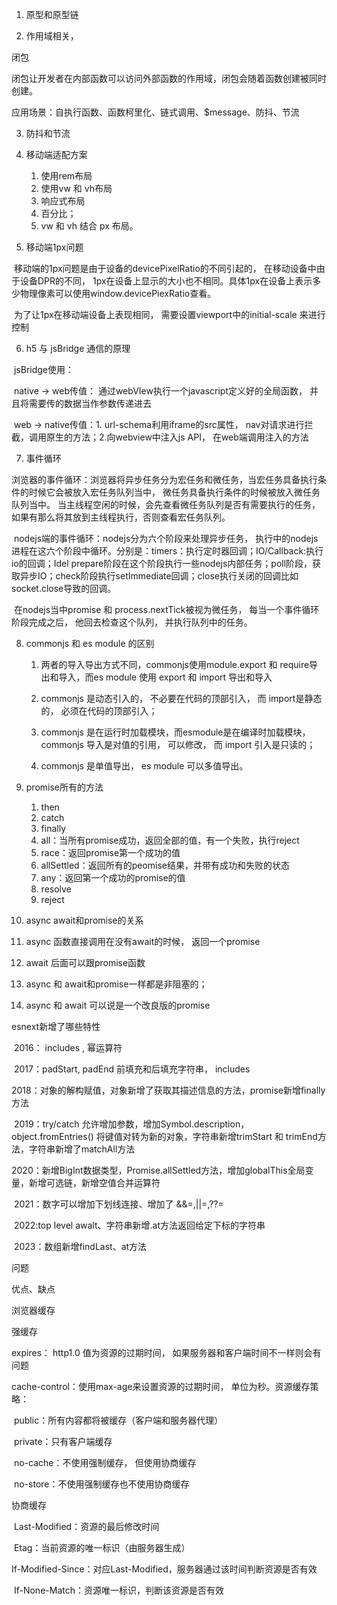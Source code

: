 1. 原型和原型链


2. 作用域相关， 

闭包

​	闭包让开发者在内部函数可以访问外部函数的作用域，闭包会随着函数创建被同时创建。

应用场景：自执行函数、函数柯里化、链式调用、$message、防抖、节流

3. 防抖和节流

4. 移动端适配方案
   1.  使用rem布局
   2. 使用vw 和 vh布局
   3. 响应式布局
   4. 百分比；
   5. vw 和 vh 结合 px 布局。
5. 移动端1px问题

​	移动端的1px问题是由于设备的devicePixelRatio的不同引起的， 在移动设备中由于设备DPR的不同， 1px在设备上显示的大小也不相同。具体1px在设备上表示多少物理像素可以使用window.devicePiexRatio查看。

​	为了让1px在移动端设备上表现相同， 需要设置viewport中的initial-scale 来进行控制

6. h5 与 jsBridge 通信的原理

​	jsBridge使用：

​		native -> web传值： 通过webVIew执行一个javascript定义好的全局函数， 并且将需要传的数据当作参数传递进去

​		web -> native传值：1. url-schema利用iframe的src属性， nav对请求进行拦截，调用原生的方法；2.向webview中注入js API， 在web端调用注入的方法

7. 事件循环

​	浏览器的事件循环：浏览器将异步任务分为宏任务和微任务，当宏任务具备执行条件的时候它会被放入宏任务队列当中， 微任务具备执行条件的时候被放入微任务队列当中。 当主线程空闲的时候，会先查看微任务队列是否有需要执行的任务， 如果有那么将其放到主线程执行，否则查看宏任务队列。

​	nodejs端的事件循环：nodejs分为六个阶段来处理异步任务， 执行中的nodejs进程在这六个阶段中循环。分别是：timers：执行定时器回调；IO/Callback:执行io的回调；Idel prepare阶段在这个阶段执行一些nodejs内部任务；poll阶段，获取异步IO；check阶段执行setImmediate回调；close执行关闭的回调比如socket.close导致的回调。

​	在nodejs当中promise 和 process.nextTick被视为微任务， 每当一个事件循环阶段完成之后， 他回去检查这个队列， 并执行队列中的任务。

8. commonjs 和 es module 的区别

   	1. 两者的导入导出方式不同，commonjs使用module.export 和 require导出和导入，而es module 使用 export 和 import 导出和导入
   	
   	1. commonjs 是动态引入的， 不必要在代码的顶部引入， 而 import是静态的， 必须在代码的顶部引入；
   	
   	1. commonjs 是在运行时加载模块，而esmodule是在编译时加载模块，commonjs 导入是对值的引用， 可以修改， 而 import 引入是只读的；
   	
   	1. commonjs 是单值导出，  es module 可以多值导出。

9. promise所有的方法
   1. then
   2. catch
   3. finally
   4. all：当所有promise成功，返回全部的值，有一个失败，执行reject
   5. race：返回promise第一个成功的值
   6. allSettled：返回所有的peomise结果，并带有成功和失败的状态
   7. any：返回第一个成功的promise的值
   8. resolve
   9. reject

10. async await和promise的关系

1. async 函数直接调用在没有await的时候， 返回一个promise

2. await 后面可以跟promise函数

3. async 和 await和promise一样都是非阻塞的；

4. async 和 await 可以说是一个改良版的promise

esnext新增了哪些特性

​	2016： includes , 幂运算符

​	2017：padStart, padEnd 前填充和后填充字符串， includes 

​	2018：对象的解构赋值，对象新增了获取其描述信息的方法，promise新增finally方法

​	2019：try/catch 允许增加参数，增加Symbol.description，object.fromEntries() 将键值对转为新的对象，字符串新增trimStart 和 trimEnd方法，字符串新增了matchAll方法

​	2020：新增BigInt数据类型，Promise.allSettled方法，增加globalThis全局变量，新增可选链，新增空值合并运算符

​	2021：数字可以增加下划线连接、增加了 &&=,||=,??=

​	2022:top level awalt、字符串新增.at方法返回给定下标的字符串

​	2023：数组新增findLast、at方法

问题

优点、缺点

浏览器缓存

强缓存

expires： http1.0 值为资源的过期时间， 如果服务器和客户端时间不一样则会有问题

cache-control：使用max-age来设置资源的过期时间， 单位为秒。资源缓存策略：

​	public：所有内容都将被缓存（客户端和服务器代理）

​	private：只有客户端缓存

​	no-cache：不使用强制缓存， 但使用协商缓存

​	no-store：不使用强制缓存也不使用协商缓存

协商缓存

​	Last-Modified：资源的最后修改时间

​	Etag：当前资源的唯一标识（由服务器生成）

​	If-Modified-Since：对应Last-Modified，服务器通过该时间判断资源是否有效

​	If-None-Match：资源唯一标识，判断该资源是否有效





















